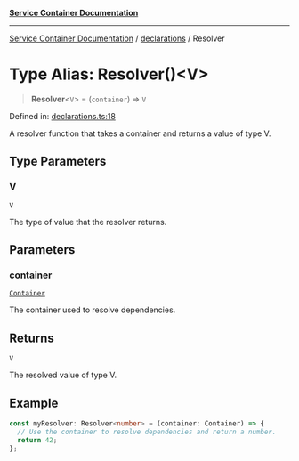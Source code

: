 [**Service Container Documentation**](../../README.md)

***

[Service Container Documentation](../../README.md) / [declarations](../README.md) / Resolver

# Type Alias: Resolver()\<V\>

> **Resolver**\<`V`\> = (`container`) => `V`

Defined in: [declarations.ts:18](https://github.com/stonemjs/service-container/blob/5a701d60c47419b2e55af779088aed1ae998b66e/src/declarations.ts#L18)

A resolver function that takes a container and returns a value of type V.

## Type Parameters

### V

`V`

The type of value that the resolver returns.

## Parameters

### container

[`Container`](../../Container/classes/Container.md)

The container used to resolve dependencies.

## Returns

`V`

The resolved value of type V.

## Example

```typescript
const myResolver: Resolver<number> = (container: Container) => {
  // Use the container to resolve dependencies and return a number.
  return 42;
};
```
